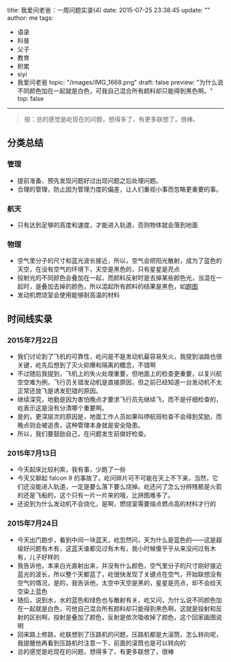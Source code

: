 title: 我爱问老爸：一周问题实录(4)
date: 2015-07-25 23:38:45
update: ""
author: me
tags:
- 语录
- 科普
- 父子
- 教育
- 积累
- siyi
- 我爱问老爸
topic: "/images/IMG_1668.png"
draft: false
preview: "为什么说不同颜色加在一起就是白色，可我自己混合所有颜料却只能得到黑色啊。"
top: false
---

> 按：总的感觉是屹现在的问题，想得多了，有更多联想了，很棒。

## 分类总结

### 管理

- 提前准备、预先发现问题好过出现问题之后处理问题。
- 合理的管理，防止因为管理力度的偏差，让人们重视小事而忽略更重要的事。

### 航天

- 只有达到足够的高度和速度，才能进入轨道，否则物体就会落到地面

### 物理

- 空气里分子的尺寸和蓝光波长接近，所以，空气会把阳光散射，成为了蓝色的天空，在没有空气的环境下，天空是黑色的，只有星星是亮点
- 投射光的不同颜色会叠加在一起，而颜料反射时是去掉某些颜色光，当混在一起时，是叠加去掉的颜色，所以混起所有颜料的结果是黑色，如[题图](/images/IMG_1668.png)
- 发动机燃烧室会使用能够耐高温的材料

## 时间线实录

### 2015年7月22日

- 我们讨论到了飞机的可靠性，屹问是不是发动机最容易失火，我提到油路也很关键，屹先后想到了灭火抑爆和隔离的概念，不错啊
- 不过随后我提到，飞机上的失火处理重要，但地面上的检查更重要，以复兴航空空难为例，飞行员关错发动机是直接原因，但之前已经知道一台发动机不太正常还放飞是诱发犯错的原因。
- 继续深究，地勤是因为害怕晚点才要求飞行员先继续飞，而不是仔细检查的，屹表示这是没有分清哪个重要啊。
- 是的，更深层次的原因是，地面工作人员如果叫停航班检查不会得到奖励，而晚点则会被追责，这种管理本身就是安全隐患。
- 所以，我们要鼓励自己，在问题发生前做好检查。

### 2015年7月13日

- 今天起床比较利索，我有事，少跑了一些
- 今天又聊起 falcon 9 的事故了，屹问碎片可不可能在天上不下来，当然，它们还没能进入轨道，一定是要么落下要么烧掉。屹还问了怎么分辨残骸是火箭的还是飞船的，这个只有一片一片来的哦，比拼图难多了。
- 还说到为什么发动机不会烧化，是啊，燃烧室需要熔点燃点高的材料才行的

### 2015年7月24日

- 今天出门跑步，看到中间一块蓝天，屹忽然问，天为什么是蓝色的——这是超级好问题有木有，这蓝天谁都见过有木有，我小时候傻乎乎从来没问过有木有，儿子好样的
- 我告诉他，本来白光直射出来，并没有什么颜色，空气里分子的尺寸刚好接近蓝光的波长，所以整个天都蓝了，屹很快发现了关键点在空气，开始联想没有空气的情况，是的，我告诉他，太空中天空是黑的，星星是亮点，却不会给天空染上蓝色
- 随后，说到水，水的蓝色和绿色也与散射有关，屹又问，为什么说不同颜色加在一起就是白色，可他自己混合所有颜料却只能得到黑色啊，这就是投射和反射的区别啊，投射是叠加了颜色，反射是依次吸收掉了颜色，这个回家画图说明
- 回来路上修路，屹联想到了压路机的问题，压路机都是大滚筒，怎么转向呢，我提醒他再看到压路机时注意一下，前面的滚筒也是可以转向的
- 总的感觉是屹现在的问题，想得多了，有更多联想了，很棒
